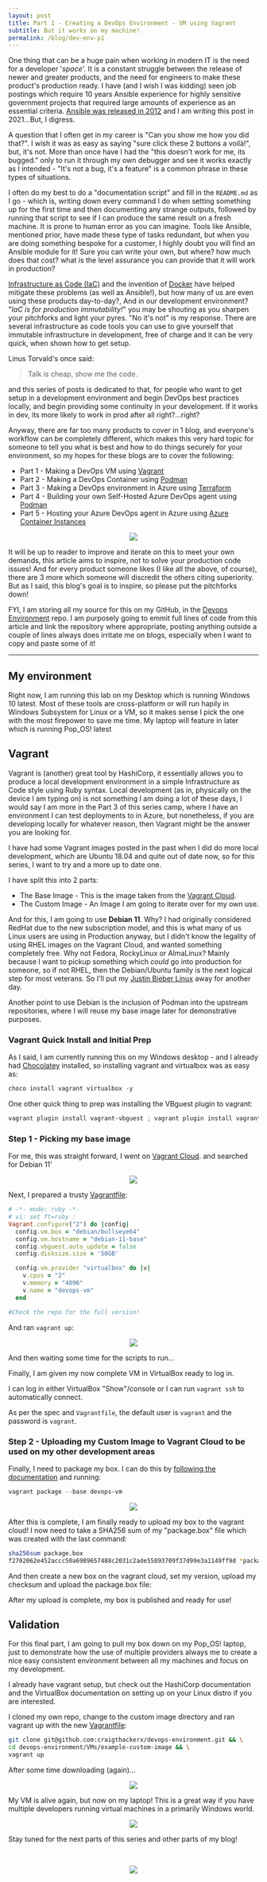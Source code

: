 ```yaml
---
layout: post
title: Part 1 - Creating a DevOps Environment - VM using Vagrant
subtitle: But it works on my machine!
permalink: /blog/dev-env-p1
---
```


One thing that can be a huge pain when working in modern IT is the need for a developer '_space_'.  It is a constant struggle between the release of newer and greater products, and the need for engineers to make these product's production ready.  I have (and I wish I was kidding) seen job postings which require 10 years Ansible experience for highly sensitive government projects that required large amounts of experience as an essential criteria. [Ansible was released in 2012](https://en.wikipedia.org/wiki/Ansible_(software)) and I am writing this post in 2021...But, I digress.  

A question that I often get in my career is "Can you show me how you did that?".  I wish it was as easy as saying "sure click these 2 buttons a voilà!", but, it's not. More than once have I had the "this doesn't work for me, its bugged." only to run it through my own debugger and see it works exactly as I intended - "It's not a bug, it's a feature" is a common phrase in these types of situations.

I often do my best to do a "documentation script" and fill in the `README.md` as I go - which is, writing down every command I do when setting something up for the first time and then documenting any strange outputs, followed by running that script to see if I can produce the same result on a fresh machine. It is prone to human error as you can imagine. Tools like Ansible, mentioned prior, have made these type of tasks redundant, but when you are doing something bespoke for a customer, I highly doubt you will find an Ansible module for it! Sure you can write your own, but where? how much does that cost? what is the level assurance you can provide that it will work in production?

[Infrastructure as Code (IaC)](https://en.wikipedia.org/wiki/Infrastructure_as_code) and the invention of [Docker](https://en.wikipedia.org/wiki/Docker_(software)) have helped mitigate these problems (as well as Ansible!), but how many of us are even using these products day-to-day?, And in our development environment?  "_IaC is for production immutability!_" you may be shouting as you sharpen your pitchforks and light your pyres.  "No it's not" is my response.  There are several infrastructure as code tools you can use to give yourself that immutable infrastructure in development, free of charge and it can be very quick, when shown how to get setup.

Linus Torvald's once said:
> Talk is cheap, show me the code.

and this series of posts is dedicated to that, for people who want to get setup in a development environment and begin DevOps best practices locally, and begin providing some continuity in your development.  If it works in dev, its more likely to work in prod after all right?...right?

Anyway, there are far too many products to cover in 1 blog, and everyone's workflow can be completely different, which makes this very hard topic for someone to tell you what is best and how to do things securely for your environment, so my hopes for these blogs are to cover the following:

- Part 1 - Making a DevOps VM using [Vagrant](https://www.vagrantup.com/)
- Part 2 - Making a DevOps Container using [Podman](https://podman.io/)
- Part 3 - Making a DevOps environment in Azure using [Terraform](https://www.terraform.io/)
- Part 4 - Building your own Self-Hosted Azure DevOps agent using [Podman](https://podman.io/)
- Part 5 - Hosting your Azure DevOps agent in Azure using [Azure Container Instances](https://azure.microsoft.com/en-gb/services/container-instances/#overview)

<p align="center">
    <img src="/assets/memes/meme7.jpg">
</p>

It will be up to reader to improve and iterate on this to meet your own demands, this article aims to inspire, not to solve your production code issues! And for every product someone likes (I like all the above, of course), there are 3 more which someone will discredit the others citing superiority. But as I said, this blog's goal is to inspire, so please put the pitchforks down!

FYI, I am storing all my source for this on my GitHub, in the [Devops Environment](https://github.com/craigthackerx/devops-environment) repo. I am purposely going to emmit full lines of code from this article and link the repository where appropriate, posting anything outside a couple of lines always does irritate me on blogs, especially when I want to copy and paste some of it! 

___

## My environment

Right now, I am running this lab on my Desktop which is running Windows 10 latest.  Most of these tools are cross-platform or will run hapily in Windows Subsystem for Linux or a VM, so it makes sense I pick the one with the most firepower to save me time.  My laptop will feature in later which is running Pop_OS! latest

## Vagrant

Vagrant is (another) great tool by HashiCorp, it essentially allows you to produce a local development environment in a simple Infrastructure as Code style using 
Ruby syntax.  Local development (as in, physically on the device I am typing on) is not something I am doing a lot of these days, I would say I am more in the Part 3 of this series camp, where I have an environment I can test deployments to in Azure, but nonetheless, if you are developing locally for whatever reason, then Vagrant might be the answer you are looking for.

I have had some Vagrant images posted in the past when I did do more local development, which are Ubuntu 18.04 and quite out of date now, so for this series, I want to try and a more up to date one.

I have split this into 2 parts:

- The Base Image - This is the image taken from the [Vagrant Cloud](https://app.vagrantup.com/).
- The Custom Image - An Image I am going to iterate over for my own use.

And for this, I am going to use **Debian 11**.  Why?  I had originally considered RedHat due to the new subscription model, and this is what many of us Linux users are using in Production anyway, but I didn't know the legality of using RHEL images on the Vagrant Cloud, and wanted something completely free.  Why not Fedora, RockyLinux or AlmaLinux? Mainly because I want to pickup something which _could_ go into production for someone, so if not RHEL, then the Debian/Ubuntu family is the next logical step for most veterans. So I'll put my [Justin Bieber Linux](http://biebian.sourceforge.net/) away for another day. 

Another point to use Debian is the inclusion of Podman into the upstream repositories, where I will reuse my base image later for demonstrative purposes.

### Vagrant Quick Install and Initial Prep
As I said, I am currently running this on my Windows desktop - and I already had [Chocolatey](https://chocolatey.org/install) installed, so installing vagrant and virtualbox was as easy as:

```powershell
choco install vagrant virtualbox -y
```

One other quick thing to prep was installing the VBguest plugin to vagrant:

```powershell
vagrant plugin install vagrant-vbguest ; vagrant plugin install vagrant-disksize
```

### Step 1 - Picking my base image

For me, this was straight forward, I went on [Vagrant Cloud](https://app.vagrantup.com/). and searched for Debian 11'

<p align="center">
    <img src="/assets/img/vagrant-debian11.png">
</p>

Next, I prepared a trusty [Vagrantfile](https://github.com/craigthackerx/devops-environment/blob/main/VMs/vagrant-devops-image/Debian11/Vagrantfile):

```ruby
# -*- mode: ruby -*-
# vi: set ft=ruby :
Vagrant.configure("2") do |config|
  config.vm.box = "debian/bullseye64"
  config.vm.hostname = "debian-11-base"
  config.vbguest.auto_update = false
  config.disksize.size = '50GB'

  config.vm.provider "virtualbox" do |v|
    v.cpus = "2"
    v.memory = "4096"
    v.name = "devops-vm"
  end

#Check the repo for the full version!
```

And ran `vagrant up`:

<p align="center">
    <img src="/assets/img/vagrant-up.png">
</p>

And then waiting some time for the scripts to run...

Finally, I am given my now complete VM in VirtualBox ready to log in.

I can log in either VirtualBox "Show"/console or I can run `vagrant ssh` to automatically connect.

As per the spec and `Vagrantfile`, the default user is `vagrant` and the password is `vagrant`.

### Step 2 - Uploading my Custom Image to Vagrant Cloud to be used on my other development areas

Finally, I need to package my box. I can do this by [following the documentation](https://www.vagrantup.com/docs/providers/virtualbox/boxes) and running:

```powershell
vagrant package --base devops-vm
```

<p align="center">
    <img src="/assets/img/vagrant-package.png">
</p>

After this is complete, I am finally ready to upload my box to the vagrant cloud!  I now need to take a SHA256 sum of my "package.box" file which was created with the last command:

```bash
sha256sum package.box
f2702062e452accc50a6989657488c2031c2ade55893709f37d99e3a1149ff9d *package.box
```

And then create a new box on the vagrant cloud, set my version, upload my checksum and upload the package.box file:


After my upload is complete, my box is published and ready for use!

## Validation

For this final part, I am going to pull my box down on my Pop_OS! laptop, just to demonstrate how the use of multiple providers always me to create a nice easy consistent environment between all my machines and focus on my development.

I already have vagrant setup, but check out the HashiCorp documentation and the VirtualBox documentation on setting up on your Linux distro if you are interested.

I cloned my own repo, change to the custom image directory and ran vagrant up with the new [Vagrantfile](https://github.com/craigthackerx/devops-environment/blob/main/VMs/example-custom-image/Vagrantfile):

```bash
git clone git@github.com:craigthackerx/devops-environment.git && \
cd devops-environment/VMs/example-custom-image && \
vagrant up
```

After some time downloading (again)...

<p align="center">
    <img src="/assets/img/vagrant-download.png">
</p>

My VM is alive again, but now on my laptop!  This is a great way if you have multiple developers running virtual machines in a primarily Windows world.

<p align="center">
    <img src="/assets/img/vagrant-vm-alive-again.png">
</p>


Stay tuned for the next parts of this series and other parts of my blog!

<br/>

<p align="center">
    <img src="/assets/memes/meme10.jpg">
</p>
